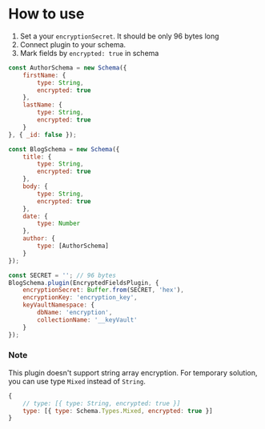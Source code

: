 # How to use
1. Set a your `encryptionSecret`. It should be only 96 bytes long
2. Connect plugin to your schema.
3. Mark fields by `encrypted: true` in schema

```JavaScript
const AuthorSchema = new Schema({
    firstName: {
        type: String,
        encrypted: true
    },
    lastName: {
        type: String,
        encrypted: true
    }
}, { _id: false });

const BlogSchema = new Schema({
    title: {
        type: String,
        encrypted: true
    },
    body: {
        type: String,
        encrypted: true
    },
    date: {
        type: Number
    },
    author: {
        type: [AuthorSchema]
    }
});

const SECRET = ''; // 96 bytes
BlogSchema.plugin(EncryptedFieldsPlugin, {
    encryptionSecret: Buffer.from(SECRET, 'hex'),
    encryptionKey: 'encryption_key',
    keyVaultNamespace: {
        dbName: 'encryption',
        collectionName: '__keyVault'
    }
});
```

### Note
This plugin doesn't support string array encryption.
For temporary solution, you can use type `Mixed` instead of `String`.  

```JavaScript
{
    // type: [{ type: String, encrypted: true }]
    type: [{ type: Schema.Types.Mixed, encrypted: true }]
}
```
